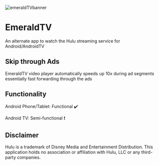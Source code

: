 ![emeraldTVbanner](https://user-images.githubusercontent.com/42224565/189419234-0fcc73f3-c793-4978-a404-6584d6bf1c48.png)
# EmeraldTV
An alternate app to watch the Hulu streaming service for Android/AndroidTV

## Skip through Ads
EmeraldTV video player automatically speeds up 10x during ad segments essentially fast forwarding through the ads

## Functionality
Android Phone/Tablet: Functional ✔️

Android TV: Semi-functional ❗

## Disclaimer
Hulu is a trademark of Disney Media and Entertainment Distribution. This application holds no association or affiliation with Hulu, LLC or any third-party companies.
